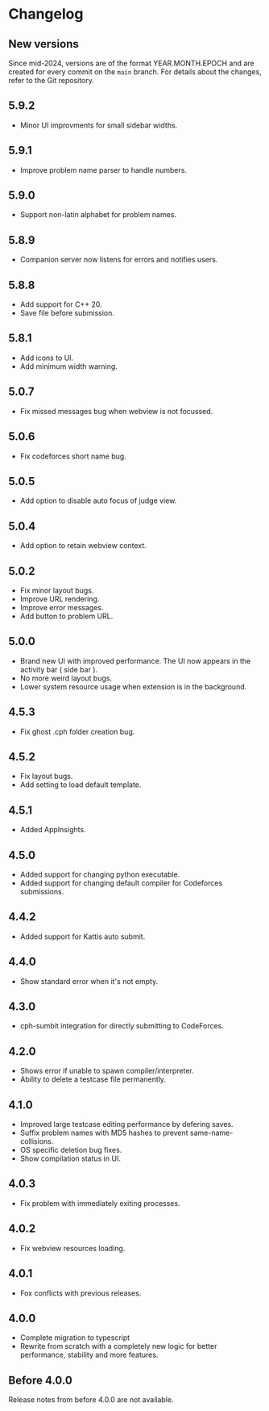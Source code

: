 # Changelog

## New versions

Since mid-2024, versions are of the format YEAR.MONTH.EPOCH and are created for every commit on the `main` branch.
For details about the changes, refer to the Git repository.

## 5.9.2

-   Minor UI improvments for small sidebar widths.

## 5.9.1

-   Improve problem name parser to handle numbers.

## 5.9.0

-   Support non-latin alphabet for problem names.

## 5.8.9

-   Companion server now listens for errors and notifies users.

## 5.8.8

-   Add support for C++ 20.
-   Save file before submission.

## 5.8.1

-   Add icons to UI.
-   Add minimum width warning.

## 5.0.7

-   Fix missed messages bug when webview is not focussed.

## 5.0.6

-   Fix codeforces short name bug.

## 5.0.5

-   Add option to disable auto focus of judge view.

## 5.0.4

-   Add option to retain webview context.

## 5.0.2

-   Fix minor layout bugs.
-   Improve URL rendering.
-   Improve error messages.
-   Add button to problem URL.

## 5.0.0

-   Brand new UI with improved performance. The UI now appears in the activity
    bar ( side bar ).
-   No more weird layout bugs.
-   Lower system resource usage when extension is in the background.

## 4.5.3

-   Fix ghost .cph folder creation bug.

## 4.5.2

-   Fix layout bugs.
-   Add setting to load default template.

## 4.5.1

-   Added AppInsights.

## 4.5.0

-   Added support for changing python executable.
-   Added support for changing default compiler for Codeforces submissions.

## 4.4.2

-   Added support for Kattis auto submit.

## 4.4.0

-   Show standard error when it's not empty.

## 4.3.0

-   cph-sumbit integration for directly submitting to CodeForces.

## 4.2.0

-   Shows error if unable to spawn compiler/interpreter.
-   Ability to delete a testcase file permanently.

## 4.1.0

-   Improved large testcase editing performance by defering saves.
-   Suffix problem names with MD5 hashes to prevent same-name-collisions.
-   OS specific deletion bug fixes.
-   Show compilation status in UI.

## 4.0.3

-   Fix problem with immediately exiting processes.

## 4.0.2

-   Fix webview resources loading.

## 4.0.1

-   Fox conflicts with previous releases.

## 4.0.0

-   Complete migration to typescript
-   Rewrite from scratch with a completely new logic for better performance,
    stability and more features.

## Before 4.0.0

Release notes from before 4.0.0 are not available.
